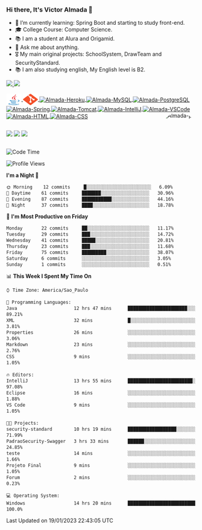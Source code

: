 ### Hi there, It's Victor Almada 👋


- 🌱 I’m currently learning: Spring Boot and starting to study front-end.
- 🎓 College Course: Computer Science.
- 📚  I am a student at Alura and Origamid.
- 💬 Ask me about anything.
- 🎖 My main original projects: SchoolSystem, DrawTeam and SecurityStandard.
- 📚 I am also studying english, My English level is B2.
 
<div>
<a href="https://github.com/Almadavic">
<img height="180em" src="https://github-readme-stats.vercel.app/api?username=Almadavic&showw_icons=true&theme=dark&include_all_commits=true&count_private=true">
<img height="180em" src="https://github-readme-stats.vercel.app/api/top-langs/?username=Almadavic&layout=compact&langs_count=16&theme=dracula">
</div>

<div style="display: inline_block"><br>
  <img align="center" alt="Almada-Java" height="30" width="40" src="https://raw.githubusercontent.com/devicons/devicon/master/icons/java/java-original.svg">
  <img align="center" alt="Almada-Git" height="30" width="40" src="https://raw.githubusercontent.com/devicons/devicon/master/icons/git/git-original.svg">
  <img align="center" alt="Almada-Heroku" height="30" width="40" src="https://cdn.jsdelivr.net/gh/devicons/devicon/icons/heroku/heroku-plain-wordmark.svg" />             
  <img align="center" alt="Almada-MySQL" height="30" width="40" src="https://cdn.jsdelivr.net/gh/devicons/devicon/icons/mysql/mysql-original-wordmark.svg" />
  <img align="center" alt="Almada-PostgreSQL" height="30" width="40" src="https://cdn.jsdelivr.net/gh/devicons/devicon/icons/postgresql/postgresql-plain-wordmark.svg" />
  <img align="center" alt="Almada-Spring" height="30" width="40" src="https://cdn.jsdelivr.net/gh/devicons/devicon/icons/spring/spring-original-wordmark.svg" />
  <img align="center" alt="Almada-Tomcat" height="30" width="40" src="https://cdn.jsdelivr.net/gh/devicons/devicon/icons/tomcat/tomcat-original-wordmark.svg" />
   <img align="center" alt="Almada-IntelliJ" height="30" width="40" src="https://cdn.jsdelivr.net/gh/devicons/devicon/icons/intellij/intellij-original.svg" />
   <img align="center" alt="Almada-VSCode" height="30" width="40" src="https://cdn.jsdelivr.net/gh/devicons/devicon/icons/vscode/vscode-original.svg" />
   <img align="center" alt="Almada-HTML" height="30" width="40" src="https://cdn.jsdelivr.net/gh/devicons/devicon/icons/html5/html5-original.svg" />
   <img align="center" alt="Almada-CSS" height="30" width="40" src="https://cdn.jsdelivr.net/gh/devicons/devicon/icons/css3/css3-original.svg" />
  <img align="right" alt="Almada-pic" height="150" style="border-radius:50px;" src="https://user-images.githubusercontent.com/85299065/185514627-94fcf387-edc6-4c24-88f1-b4873ccd49e9.png">
</div>
  
  ##
 
<div> 
  <a href="https://www.youtube.com/channel/UCUrcUNA90M_ZqLEcQxd3UNA" target="_blank"><img src="https://img.shields.io/badge/YouTube-FF0000?style=for-the-badge&logo=youtube&logoColor=white" target="_blank"></a>
 <a href = "mailto:almadavic@live.com"><img src="https://img.shields.io/badge/-Gmail-%23333?style=for-the-badge&logo=gmail&logoColor=white" target="_blank"></a>
  <a href="https://www.linkedin.com/in/victoralmada/" target="_blank"><img src="https://img.shields.io/badge/-LinkedIn-%230077B5?style=for-the-badge&logo=linkedin&logoColor=white" target="_blank"></a> 
</div>

##

<!--START_SECTION:waka-->
![Code Time](http://img.shields.io/badge/Code%20Time-155%20hrs%2057%20mins-blue)

![Profile Views](http://img.shields.io/badge/Profile%20Views-7-blue)

**I'm a Night 🦉** 

```text
🌞 Morning    12 commits     █░░░░░░░░░░░░░░░░░░░░░░░░   6.09% 
🌆 Daytime    61 commits     ███████░░░░░░░░░░░░░░░░░░   30.96% 
🌃 Evening    87 commits     ███████████░░░░░░░░░░░░░░   44.16% 
🌙 Night      37 commits     ████░░░░░░░░░░░░░░░░░░░░░   18.78%

```
📅 **I'm Most Productive on Friday** 

```text
Monday       22 commits     ██░░░░░░░░░░░░░░░░░░░░░░░   11.17% 
Tuesday      29 commits     ███░░░░░░░░░░░░░░░░░░░░░░   14.72% 
Wednesday    41 commits     █████░░░░░░░░░░░░░░░░░░░░   20.81% 
Thursday     23 commits     ███░░░░░░░░░░░░░░░░░░░░░░   11.68% 
Friday       75 commits     █████████░░░░░░░░░░░░░░░░   38.07% 
Saturday     6 commits      ░░░░░░░░░░░░░░░░░░░░░░░░░   3.05% 
Sunday       1 commits      ░░░░░░░░░░░░░░░░░░░░░░░░░   0.51%

```


📊 **This Week I Spent My Time On** 

```text
⌚︎ Time Zone: America/Sao_Paulo

💬 Programming Languages: 
Java                     12 hrs 47 mins      ██████████████████████░░░   89.21% 
XML                      32 mins             █░░░░░░░░░░░░░░░░░░░░░░░░   3.81% 
Properties               26 mins             ░░░░░░░░░░░░░░░░░░░░░░░░░   3.06% 
Markdown                 23 mins             ░░░░░░░░░░░░░░░░░░░░░░░░░   2.76% 
CSS                      9 mins              ░░░░░░░░░░░░░░░░░░░░░░░░░   1.05%

🔥 Editors: 
IntelliJ                 13 hrs 55 mins      ████████████████████████░   97.08% 
Eclipse                  16 mins             ░░░░░░░░░░░░░░░░░░░░░░░░░   1.88% 
VS Code                  9 mins              ░░░░░░░░░░░░░░░░░░░░░░░░░   1.05%

🐱‍💻 Projects: 
security-standard        10 hrs 19 mins      ██████████████████░░░░░░░   71.99% 
PadraoSecurity-Swagger   3 hrs 33 mins       ██████░░░░░░░░░░░░░░░░░░░   24.85% 
teste                    14 mins             ░░░░░░░░░░░░░░░░░░░░░░░░░   1.66% 
Projeto Final            9 mins              ░░░░░░░░░░░░░░░░░░░░░░░░░   1.05% 
Forum                    2 mins              ░░░░░░░░░░░░░░░░░░░░░░░░░   0.23%

💻 Operating System: 
Windows                  14 hrs 20 mins      █████████████████████████   100.0%

```


 Last Updated on 19/01/2023 22:43:05 UTC
<!--END_SECTION:waka-->
